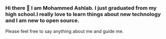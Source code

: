 ### Hi there 👋 I am Mohammed Ashlab. I just graduated from my high school.I really love to learn things about new technology and I am new to open source.
Please feel free to say anything about me and guide me.



<!--

- 🌱 I’m currently learning Python
- 🤔 I’m looking for help with open source
- 😄 Pronouns: He/Him
- ⚡ Fun fact: I am an extrovert
-->
